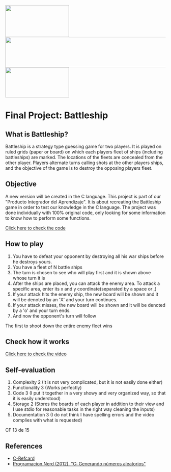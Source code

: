 <img src= "https://aidagonzalez274531020.files.wordpress.com/2018/01/cabecera1.png" width=200 height = 100> <img src= "http://dodatek.cl/wp-content/uploads/2018/09/cropped-fondo-blanco.png" width=550 height = 95>   <img src= "https://www.asesoriasprexun.com/wp-content/uploads/2019/02/uanl-logo.jpg" width=200 height = 95> 

# Final Project: Battleship

## What is Battleship?
Battleship is a strategy type guessing game for two players. It is played on ruled grids (paper or board) on which each players fleet of ships (including battleships) are marked. The locations of the fleets are concealed from the other player. Players alternate turns calling shots at the other players ships, and the objective of the game is to destroy the opposing players fleet.

## Objective
A new version will be created in the C language. This project is part of our "Producto Integrador del Aprendizaje". It is about recreating the Battleship game in order to test our knowledge in the C language. The project was done individually with 100% original code, only looking for some information to know how to perform some functions.
 
[Click here to check the code](https://github.com/Angellsds/Programming-course-C/tree/main/FinalProject/BattleShip)

## How to play
1. You have to defeat your opponent by destroying all his war ships before he destroys yours.
2. You have a fleet of N battle ships
3. The turn is chosen to see who will play first and it is shown above whose turn it is
4. After the ships are placed, you can attack the enemy area. To attack a specific area, enter its x and y coordinate(separated by a space or ,)
5. If your attack hits the enemy ship, the new board will be shown and it will be denoted by an 'X' and your turn continues.
6. If your attack misses, the new board will be shown and it will be denoted by a 'o' and your turn ends.
7. And now the opponent's turn will follow 

The first to shoot down the entire enemy fleet wins

## Check how it works
[Click here to check the video](https://www.youtube.com/watch?v=LijxxCLQmLg&ab_channel=AngellDaviddSoriaGonzalez)

## Self-evaluation
1. Complexity 2 (It is not very complicated, but it is not easily done either)
2. Functionality 3 (Works perfectly)
3. Code 3 (I put it together in a very showy and very organized way, so that it is easily understood)
4. Storage 2 (Stores the boards of each player in addition to their view and I use stdio for reasonable tasks in the right way cleaning the inputs)
5. Documentation 3 (I do not think I have spelling errors and the video complies with what is requested)

CF 13 de 15

## References

- [C-Refcard](https://users.ece.utexas.edu/~adnan/c-refcard.pdf)
- [Programacion.Nerd (2012). "C: Generando números aleatorios"](http://programacionnerd.blogspot.com/2012/05/c-generando-numeros-aleatorios-random.html)


